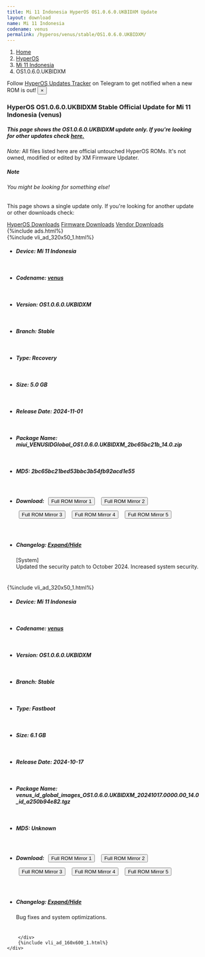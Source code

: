 ```yaml
---
title: Mi 11 Indonesia HyperOS OS1.0.6.0.UKBIDXM Update
layout: download
name: Mi 11 Indonesia
codename: venus
permalink: /hyperos/venus/stable/OS1.0.6.0.UKBIDXM/
---
```

<nav aria-label="breadcrumb">
    <ol class="breadcrumb">
        <li class="breadcrumb-item"><a href="/">Home</a></li>
        <li class="breadcrumb-item"><a href="/hyperos/">HyperOS</a></li>
        <li class="breadcrumb-item"><a href="/hyperos/venus/">Mi 11 Indonesia</a></li>
        <li class="breadcrumb-item active" aria-current="page">OS1.0.6.0.UKBIDXM</li>
    </ol>
</nav>
<div class="alert alert-primary alert-dismissible fade show" role="alert">
    Follow <a href="https://t.me/MIUIUpdatesTracker" class="alert-link">HyperOS Updates Tracker</a> on Telegram to get
    notified when a new ROM is out!
    <button type="button" class="close" data-dismiss="alert" aria-label="Close">
        <span aria-hidden="true">&times;</span>
    </button>
</div>
<div class="col-12 mx-auto">
    <h3 class="title bg-light p-2 rounded">HyperOS OS1.0.6.0.UKBIDXM Stable Official Update for Mi 11 Indonesia (venus)</h3>
    <h5>This page shows the OS1.0.6.0.UKBIDXM update only. If you're looking for other updates check
        <a href="/hyperos/venus/">here.</a></h5>
    <p><i>Note: </i>All files listed here are official untouched HyperOS ROMs.
        It's not owned, modified or edited by XM Firmware Updater.</p>
    <div class="card">
        <div class="card-body">
            <h5 class="card-title">Note</h5>
            <h6 class="card-subtitle mb-2 text-muted">You might be looking for something else!</h6>
            <p class="card-text">This page shows a single update only.
                If you're looking for another update or other downloads check:</p>
            <a href="/hyperos/" class="card-link">HyperOS Downloads</a>
            <a href="/firmware/" class="card-link">Firmware Downloads</a>
            <a href="/vendor/" class="card-link">Vendor Downloads</a>
        </div>
    </div>
    {%include ads.html%}
    <div class="row justify-content-center">
        <div class="col-10" id="downloads">
                    <div class="card card-body">
            {%include vli_ad_320x50_1.html%}
            <ul class="list-unstyled">
                <li style="padding-bottom: 10px;">
                    <h5><b>Device: </b>Mi 11 Indonesia</h5>
                </li>
                <li style="padding-bottom: 10px;">
                    <h5><b>Codename: </b> <a href="/hyperos/venus/" target="_blank">venus</a> </h5>
                </li>
                <li style="padding-bottom: 10px;">
                    <h5><b>Version: </b>OS1.0.6.0.UKBIDXM</h5>
                </li>
                <li style="padding-bottom: 10px;">
                    <h5><b>Branch: </b>Stable</h5>
                </li>
                <li style="padding-bottom: 10px;">
                    <h5><b>Type: </b>Recovery</h5>
                </li>
                <li style="padding-bottom: 10px;">
                    <h5><b>Size: </b>5.0 GB</h5>
                </li>
                <li style="padding-bottom: 10px;">
                    <h5><b>Release Date: </b>2024-11-01</h5>
                </li>
                <li style="padding-bottom: 10px;">
                    <h5><b>Package Name: </b><span id="filename" class="text-dark">miui_VENUSIDGlobal_OS1.0.6.0.UKBIDXM_2bc65bc21b_14.0.zip</span></h5>
                </li>
                <li style="padding-bottom: 10px;">
                    <h5><b>MD5: </b><span id="md5" class="text-muted">2bc65bc21bed53bbc3b54fb92acd1e55</span></h5>
                </li>
                <li style="padding-bottom: 10px;">
                    <h5><b>Download: </b> <button type="button" id="download" class="btn btn-primary" style="margin: 7px;" onclick="window.open('https://cdnorg.d.miui.com/OS1.0.6.0.UKBIDXM/miui_VENUSIDGlobal_OS1.0.6.0.UKBIDXM_2bc65bc21b_14.0.zip', '_blank');"><i class="fa fa-download"></i> Full ROM Mirror 1</button> <button type="button" id="download" class="btn btn-primary" style="margin: 7px;" onclick="window.open('https://bkt-sgp-miui-ota-update-alisgp.oss-ap-southeast-1.aliyuncs.com/OS1.0.6.0.UKBIDXM/miui_VENUSIDGlobal_OS1.0.6.0.UKBIDXM_2bc65bc21b_14.0.zip', '_blank');"><i class="fa fa-download"></i> Full ROM Mirror 2</button> <button type="button" id="download" class="btn btn-primary" style="margin: 7px;" onclick="window.open('https://bn.d.miui.com/OS1.0.6.0.UKBIDXM/miui_VENUSIDGlobal_OS1.0.6.0.UKBIDXM_2bc65bc21b_14.0.zip', '_blank');"><i class="fa fa-download"></i> Full ROM Mirror 3</button> <button type="button" id="download" class="btn btn-primary" style="margin: 7px;" onclick="window.open('https://bigota.d.miui.com/OS1.0.6.0.UKBIDXM/miui_VENUSIDGlobal_OS1.0.6.0.UKBIDXM_2bc65bc21b_14.0.zip', '_blank');"><i class="fa fa-download"></i> Full ROM Mirror 4</button> <button type="button" id="download" class="btn btn-primary" style="margin: 7px;" onclick="window.open('https://hugeota.d.miui.com/OS1.0.6.0.UKBIDXM/miui_VENUSIDGlobal_OS1.0.6.0.UKBIDXM_2bc65bc21b_14.0.zip', '_blank');"><i class="fa fa-download"></i> Full ROM Mirror 5</button></h5>
                </li>
                <li style="padding-bottom: 10px;">
                    <h5><b>Changelog: </b><a href="#venus_1_changelog" data-toggle="collapse" role="button"
                            aria-expanded="false" aria-controls="venus_1_changelog"> <i class="fa fa-arrow-down"
                                aria-hidden="true"></i> Expand/Hide</a></h5>
                    <div class="collapse" id="venus_1_changelog">
                        <p id="changelog_text">[System]<br>Updated the security patch to October 2024. Increased system security.</p>
                    </div>
                </li>
            </ul>
        </div>
        <div class="card card-body">
            {%include vli_ad_320x50_1.html%}
            <ul class="list-unstyled">
                <li style="padding-bottom: 10px;">
                    <h5><b>Device: </b>Mi 11 Indonesia</h5>
                </li>
                <li style="padding-bottom: 10px;">
                    <h5><b>Codename: </b> <a href="/hyperos/venus/" target="_blank">venus</a> </h5>
                </li>
                <li style="padding-bottom: 10px;">
                    <h5><b>Version: </b>OS1.0.6.0.UKBIDXM</h5>
                </li>
                <li style="padding-bottom: 10px;">
                    <h5><b>Branch: </b>Stable</h5>
                </li>
                <li style="padding-bottom: 10px;">
                    <h5><b>Type: </b>Fastboot</h5>
                </li>
                <li style="padding-bottom: 10px;">
                    <h5><b>Size: </b>6.1 GB</h5>
                </li>
                <li style="padding-bottom: 10px;">
                    <h5><b>Release Date: </b>2024-10-17</h5>
                </li>
                <li style="padding-bottom: 10px;">
                    <h5><b>Package Name: </b><span id="filename" class="text-dark">venus_id_global_images_OS1.0.6.0.UKBIDXM_20241017.0000.00_14.0_id_a250b94e82.tgz</span></h5>
                </li>
                <li style="padding-bottom: 10px;">
                    <h5><b>MD5: </b><span id="md5" class="text-muted">Unknown</span></h5>
                </li>
                <li style="padding-bottom: 10px;">
                    <h5><b>Download: </b> <button type="button" id="download" class="btn btn-primary" style="margin: 7px;" onclick="window.open('https://cdnorg.d.miui.com/OS1.0.6.0.UKBIDXM/venus_id_global_images_OS1.0.6.0.UKBIDXM_20241017.0000.00_14.0_id_a250b94e82.tgz', '_blank');"><i class="fa fa-download"></i> Full ROM Mirror 1</button> <button type="button" id="download" class="btn btn-primary" style="margin: 7px;" onclick="window.open('https://bkt-sgp-miui-ota-update-alisgp.oss-ap-southeast-1.aliyuncs.com/OS1.0.6.0.UKBIDXM/venus_id_global_images_OS1.0.6.0.UKBIDXM_20241017.0000.00_14.0_id_a250b94e82.tgz', '_blank');"><i class="fa fa-download"></i> Full ROM Mirror 2</button> <button type="button" id="download" class="btn btn-primary" style="margin: 7px;" onclick="window.open('https://bn.d.miui.com/OS1.0.6.0.UKBIDXM/venus_id_global_images_OS1.0.6.0.UKBIDXM_20241017.0000.00_14.0_id_a250b94e82.tgz', '_blank');"><i class="fa fa-download"></i> Full ROM Mirror 3</button> <button type="button" id="download" class="btn btn-primary" style="margin: 7px;" onclick="window.open('https://bigota.d.miui.com/OS1.0.6.0.UKBIDXM/venus_id_global_images_OS1.0.6.0.UKBIDXM_20241017.0000.00_14.0_id_a250b94e82.tgz', '_blank');"><i class="fa fa-download"></i> Full ROM Mirror 4</button> <button type="button" id="download" class="btn btn-primary" style="margin: 7px;" onclick="window.open('https://hugeota.d.miui.com/OS1.0.6.0.UKBIDXM/venus_id_global_images_OS1.0.6.0.UKBIDXM_20241017.0000.00_14.0_id_a250b94e82.tgz', '_blank');"><i class="fa fa-download"></i> Full ROM Mirror 5</button></h5>
                </li>
                <li style="padding-bottom: 10px;">
                    <h5><b>Changelog: </b><a href="#venus_2_changelog" data-toggle="collapse" role="button"
                            aria-expanded="false" aria-controls="venus_2_changelog"> <i class="fa fa-arrow-down"
                                aria-hidden="true"></i> Expand/Hide</a></h5>
                    <div class="collapse" id="venus_2_changelog">
                        <p id="changelog_text">Bug fixes and system optimizations.</p>
                    </div>
                </li>
            </ul>
        </div>

        </div>
        {%include vli_ad_160x600_1.html%}
    </div>
</div>

